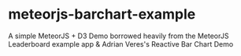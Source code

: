 meteorjs-barchart-example
=================

A simple MeteorJS + D3 Demo borrowed heavily from the MeteorJS Leaderboard example app & Adrian Veres's Reactive Bar Chart Demo
